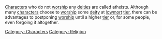 [Characters](:Category:_Characters "wikilink") who do not
[worship](Worship "wikilink") any
[deities](:Category:_Gods_And_Goddesses "wikilink") are called atheists.
Although many [characters](:Category:_Characters "wikilink") choose to
[worship](Worship "wikilink") some
[deity](:Category:_Gods_And_Goddesses "wikilink") at
[lowmort](:Category:_Lowmort "wikilink")
[tier](:Category:_Tiers "wikilink"), there can be advantages to
postponing [worship](Worship "wikilink") until a higher
[tier](:Category:_Tiers "wikilink") or, for some people, even forgoing
it altogether.

[Category: Characters](Category:_Characters "wikilink") [Category:
Religion](Category:_Religion "wikilink")
